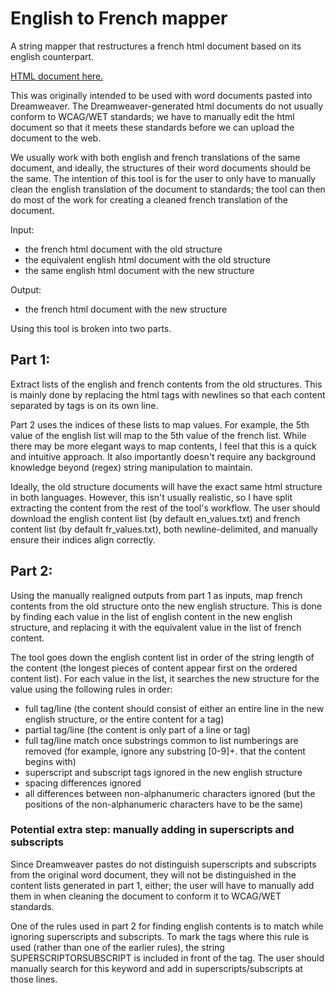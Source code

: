 # English to French mapper
A string mapper that restructures a french html document based on its english counterpart.

[HTML document here.](entofr.html)

This was originally intended to be used with word documents pasted into Dreamweaver. The Dreamweaver-generated html documents do not usually conform to WCAG/WET standards; we have to manually edit the html document so that it meets these standards before we can upload the document to the web.

We usually work with both english and french translations of the same document, and ideally, the structures of their word documents should be the same. The intention of this tool is for the user to only have to manually clean the english translation of the document to standards; the tool can then do most of the work for creating a cleaned french translation of the document.

Input:
- the french html document with the old structure
- the equivalent english html document with the old structure
- the same english html document with the new structure

Output:
- the french html document with the new structure

Using this tool is broken into two parts.

## Part 1:
Extract lists of the english and french contents from the old structures. This is mainly done by replacing the html tags with newlines so that each content separated by tags is on its own line.

Part 2 uses the indices of these lists to map values. For example, the 5th value of the english list will map to the 5th value of the french list. While there may be more elegant ways to map contents, I feel that this is a quick and intuitive approach. It also importantly doesn't require any background knowledge beyond (regex) string manipulation to maintain.

Ideally, the old structure documents will have the exact same html structure in both languages. However, this isn't usually realistic, so I have split extracting the content from the rest of the tool's workflow. The user should download the english content list (by default en_values.txt) and french content list (by default fr_values.txt), both newline-delimited, and manually ensure their indices align correctly.

## Part 2:
Using the manually realigned outputs from part 1 as inputs, map french contents from the old structure onto the new english structure. This is done by finding each value in the list of english content in the new english structure, and replacing it with the equivalent value in the list of french content.

The tool goes down the english content list in order of the string length of the content (the longest pieces of content appear first on the ordered content list). For each value in the list, it searches the new structure for the value using the following rules in order:
- full tag/line (the content should consist of either an entire line in the new english structure, or the entire content for a tag)
- partial tag/line (the content is only part of a line or tag)
- full tag/line match once substrings common to list numberings are removed (for example, ignore any substring [0-9]+\. that the content begins with)
- superscript and subscript tags ignored in the new english structure
- spacing differences ignored
- all differences between non-alphanumeric characters ignored (but the positions of the non-alphanumeric characters have to be the same)

### Potential extra step: manually adding in superscripts and subscripts
Since Dreamweaver pastes do not distinguish superscripts and subscripts from the original word document, they will not be distinguished in the content lists generated in part 1, either; the user will have to manually add them in when cleaning the document to conform it to WCAG/WET standards.

One of the rules used in part 2 for finding english contents is to match while ignoring superscripts and subscripts. To mark the tags where this rule is used (rather than one of the earlier rules), the string SUPERSCRIPTORSUBSCRIPT is included in front of the tag. The user should manually search for this keyword and add in superscripts/subscripts at those lines.
